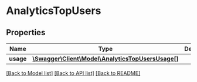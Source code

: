 # AnalyticsTopUsers

## Properties
Name | Type | Description | Notes
------------ | ------------- | ------------- | -------------
**usage** | [**\Swagger\Client\Model\AnalyticsTopUsersUsage[]**](AnalyticsTopUsersUsage.md) |  | [optional] 

[[Back to Model list]](../README.md#documentation-for-models) [[Back to API list]](../README.md#documentation-for-api-endpoints) [[Back to README]](../README.md)


